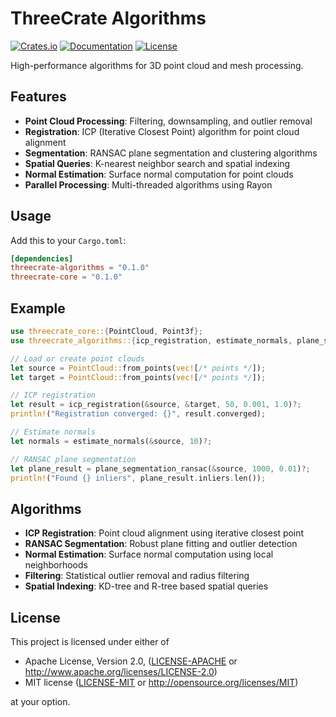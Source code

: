 # ThreeCrate Algorithms

[![Crates.io](https://img.shields.io/crates/v/threecrate-algorithms.svg)](https://crates.io/crates/threecrate-algorithms)
[![Documentation](https://docs.rs/threecrate-algorithms/badge.svg)](https://docs.rs/threecrate-algorithms)
[![License](https://img.shields.io/badge/license-MIT%20OR%20Apache--2.0-blue.svg)](https://github.com/rajgandhi1/3DCrate#license)

High-performance algorithms for 3D point cloud and mesh processing.

## Features

- **Point Cloud Processing**: Filtering, downsampling, and outlier removal
- **Registration**: ICP (Iterative Closest Point) algorithm for point cloud alignment
- **Segmentation**: RANSAC plane segmentation and clustering algorithms
- **Spatial Queries**: K-nearest neighbor search and spatial indexing
- **Normal Estimation**: Surface normal computation for point clouds
- **Parallel Processing**: Multi-threaded algorithms using Rayon

## Usage

Add this to your `Cargo.toml`:

```toml
[dependencies]
threecrate-algorithms = "0.1.0"
threecrate-core = "0.1.0"
```

## Example

```rust
use threecrate_core::{PointCloud, Point3f};
use threecrate_algorithms::{icp_registration, estimate_normals, plane_segmentation_ransac};

// Load or create point clouds
let source = PointCloud::from_points(vec![/* points */]);
let target = PointCloud::from_points(vec![/* points */]);

// ICP registration
let result = icp_registration(&source, &target, 50, 0.001, 1.0)?;
println!("Registration converged: {}", result.converged);

// Estimate normals
let normals = estimate_normals(&source, 10)?;

// RANSAC plane segmentation
let plane_result = plane_segmentation_ransac(&source, 1000, 0.01)?;
println!("Found {} inliers", plane_result.inliers.len());
```

## Algorithms

- **ICP Registration**: Point cloud alignment using iterative closest point
- **RANSAC Segmentation**: Robust plane fitting and outlier detection
- **Normal Estimation**: Surface normal computation using local neighborhoods
- **Filtering**: Statistical outlier removal and radius filtering
- **Spatial Indexing**: KD-tree and R-tree based spatial queries

## License

This project is licensed under either of

- Apache License, Version 2.0, ([LICENSE-APACHE](LICENSE-APACHE) or http://www.apache.org/licenses/LICENSE-2.0)
- MIT license ([LICENSE-MIT](LICENSE-MIT) or http://opensource.org/licenses/MIT)

at your option. 